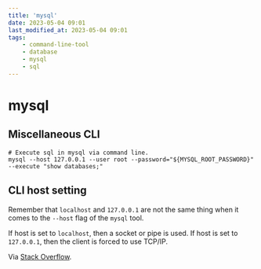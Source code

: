 ```yaml
---
title: 'mysql'
date: 2023-05-04 09:01
last_modified_at: 2023-05-04 09:01
tags:
    - command-line-tool
    - database
    - mysql
    - sql
---
```


# mysql

## Miscellaneous CLI

```shell
# Execute sql in mysql via command line.
mysql --host 127.0.0.1 --user root --password="${MYSQL_ROOT_PASSWORD}" --execute "show databases;"
```

## CLI host setting

Remember that `localhost` and `127.0.0.1` are not the same thing when it comes to the `--host` flag of the `mysql` tool.

If host is set to `localhost`, then a socket or pipe is used. If host is set to `127.0.0.1`, then the client is forced to use TCP/IP.

Via [Stack Overflow](http://stackoverflow.com/a/16402615/1257318).

